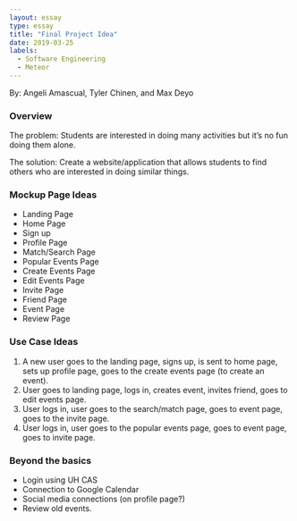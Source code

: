 ```yaml
---
layout: essay
type: essay
title: "Final Project Idea"
date: 2019-03-25
labels:
  - Software Engineering
  - Meteor
---
```


By: Angeli Amascual, Tyler Chinen, and Max Deyo

### Overview
The problem: Students are interested in doing many activities but it’s no fun doing them alone. 

The solution: Create a website/application that allows students to find others who are interested in doing similar things. 

### Mockup Page Ideas
- Landing Page
- Home Page
- Sign up
- Profile Page
- Match/Search Page
- Popular Events Page
- Create Events Page
- Edit Events Page
- Invite Page
- Friend Page
- Event Page
- Review Page

### Use Case Ideas
1. A new user goes to the landing page, signs up, is sent to home page, sets up profile page, goes to the create events page (to create an event). 
2. User goes to landing page, logs in, creates event, invites friend, goes to edit events page. 
3. User logs in, user goes to the search/match page, goes to event page, goes to the invite page.
4. User logs in, user goes to the popular events page, goes to event page, goes to invite page.

### Beyond the basics
- Login using UH CAS
- Connection to Google Calendar
- Social media connections (on profile page?)
- Review old events.

